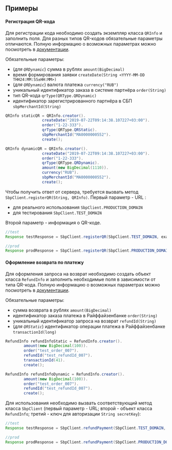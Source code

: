 ## Примеры
#### Регистрация QR-кода
Для регистрации кода необходимо создать экземпляр класса `QRInfo` и заполнить поля. Для разных типов QR-кодов обязательные параметры отличаются. Полную информацию о возможных параметрах можно посмотреть в [документации](https://e-commerce.raiffeisen.ru/api/doc/sbp.html#operation/registerUsingPOST_1 "Документация к API").

Обязательные параметры:
- (*для `QRDynamic`*) cумма в рублях `amount(BigDecimal)`
- время формирования заявки `createDate(String <YYYY-MM-DD ТHH24:MM:SS±HH:MM>)`
- (*для `QRDynamic`*) валюта платежа `currency("RUB")`
- уникальный идентификатор заказа в системе партнёра `order(String)`
- тип QR-кода `qrType(QRType.QRDynamic)`
- идентификатор зарегистрированного партнёра в СБП `sbpMerchantId(String)`

~~~ java
QRInfo staticQR = QRInfo.creator().
                createDate("2019-07-22T09:14:38.107227+03:00").
                order("1-22-333").
                qrType(QRType.QRStatic).
                sbpMerchantId("MA0000000552").
                create();

QRInfo dynamicQR = QRInfo.creator().
                createDate("2019-07-22T09:14:38.107227+03:00").
                order("1-22-333").
                qrType(QRType.QRDynamic).
                amount(new BigDecimal(1110)).
                currency("RUB").
                sbpMerchantId("MA0000000552").
                create();
~~~

Чтобы получить ответ от сервера, требуется вызвать метод `SbpClient.registerQR(String, QRInfo)`.
Первый параметр - URL :
- для реального использования `SbpClient.PRODUCTION_DOMAIN`
- для тестирования `SbpClient.TEST_DOMAIN`

Второй параметр - информация о QR-коде.
~~~ java
//test
Response testResponse = SbpClient.registerQR(SbpClient.TEST_DOMAIN, exampleQR);

//prod
Response prodResponse = SbpClient.registerQR(SbpClient.PRODUCTION_DOMAIN, exampleQR);
~~~
#### Оформление возврата по платежу
Для оформления запроса на возврат необходимо создать объект класса `RefundInfo` и заполнить необходимые поля в зависимости от типа QR-кода. Полную информацию о возможных параметрах можно посмотреть в [документации](https://e-commerce.raiffeisen.ru/api/doc/sbp.html#operation/postRefund_SBP "Документация к API").

Обязательные параметры:
- сумма возврата в рублях `amount(BigDecimal)`
- идентификатор заказа платежа в Райффайзенбанке `order(String)`
- уникальный идентификатор запроса на возврат `refundId(String)`
- (*для `QRStatic`*) идентификатор операции платежа в Райффайзенбанке `transactionId(long)`

~~~ java
RefundInfo refundInfoStatic = RefundInfo.creator().
        amount(new BigDecimal(100)).
        order("test_order_007").
        refundId("test_refundId_007").
        transactionId(41).
        create();

RefundInfo refundInfoDynamic = RefundInfo.creator().
        amount(new BigDecimal(100)).
        order("test_order_007").
        refundId("test_refundId_007").
        create();
~~~

Для использования необходимо вызвать соответствующий метод класса `SbpClient` (первый параметр - URL; второй - объект класса `RefundInfo`; третий - ключ для авторизации `String secretKey`):
~~~ java
//test
Response testResponse = SbpClient.refundPayment(SbpClient.TEST_DOMAIN, refundInfo, secretKey);

//prod
Response prodResponse = SbpClient.refundPayment(SbpClient.PRODUCTION_DOMAIN, refundInfo, secretKey);
~~~
